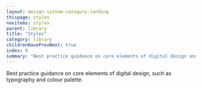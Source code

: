```yaml
---
layout: design-system-category-landing
thispage: styles
navitems: styles
parent: library
title: "Styles"
category: library
childrenHavePrevNext: true
index: 0
summary: "Best practice guidance on core elements of digital design and web styling."
---
```

Best practice guidance on core elements of digital design, such as typography and colour palette.
